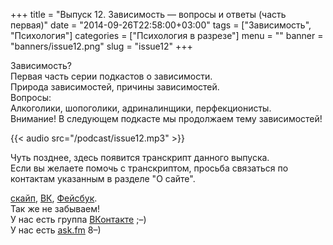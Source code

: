 +++
title = "Выпуск 12. Зависимость — вопросы и ответы (часть первая)"
date = "2014-09-26T22:58:00+03:00"
tags = ["Зависимость", "Психология"]
categories = ["Психология в разрезе"]
menu = ""
banner = "banners/issue12.png"
slug = "issue12"
+++

Зависимость?<br>
Первая часть серии подкастов о зависимости.<br>
Природа зависимостей, причины зависимостей.<br>
Вопросы:<br>
Алкоголики, шопоголики, адриналинщики, перфекционисты.<br>
Внимание! В следующем подкасте мы продолжаем тему зависимостей!

{{< audio src="/podcast/issue12.mp3" >}}
<!--more-->

Чуть позднее, здесь появится транскрипт данного выпуска.<br>
Если вы желаете помочь с транскриптом, просьба связаться по контактам указанным в разделе "О сайте".


<a href="skype:fpsiholog?userinfo">скайп</a>, <a href="https://vk.com/sunnybunnyf">ВК</a>, <a href="https://www.facebook.com/SunnyBunnyF">Фейсбук</a>.<br>
Так же не забываем!<br>
У нас есть группа <a href="https://vk.com/fpsiholog">ВКонтакте</a> ;–)<br>
У нас есть <a href="http://ask.fm/fpsiholog">ask.fm</a> 8–)